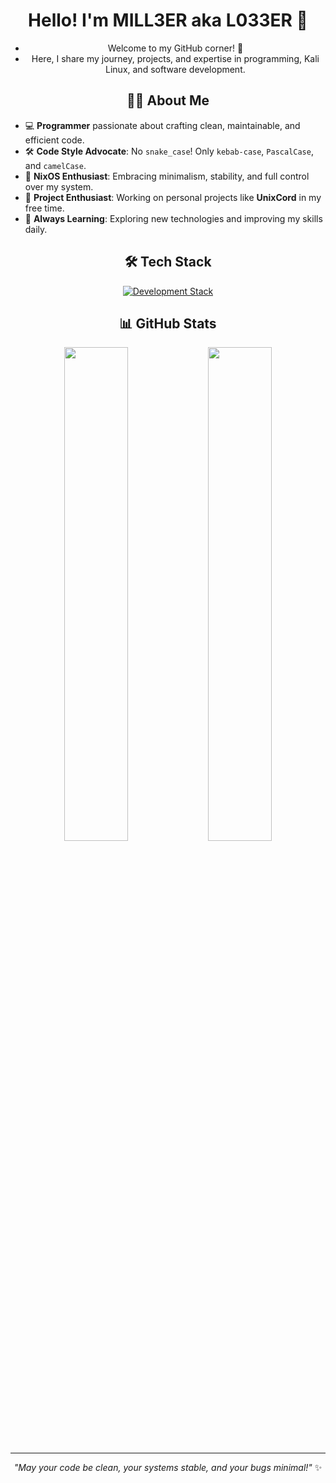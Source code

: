 <div align="center">

# Hello! I'm MILL3ER aka L033ER 👋

- Welcome to my GitHub corner! 🚀 
- Here, I share my journey, projects, and expertise in programming, Kali Linux, and software development.

## 🧑‍💻 About Me

</div>

- 💻 **Programmer** passionate about crafting clean, maintainable, and efficient code.
- 🛠 **Code Style Advocate**: No `snake_case`! Only `kebab-case`, `PascalCase`, and `camelCase`.
- 🐧 **NixOS Enthusiast**: Embracing minimalism, stability, and full control over my system.
- 🎯 **Project Enthusiast**: Working on personal projects like **UnixCord** in my free time.
- 🌱 **Always Learning**: Exploring new technologies and improving my skills daily.

<div align="center">

## 🛠️ Tech Stack

<p align="center">
    <a href="https://skillicons.dev">
      <img src="https://skillicons.dev/icons?i=python,typescript,nodejs,react,nextjs,tailwind,postgres,mongodb,docker,kubernetes,git,linux,vscode" alt="Development Stack" />
    </a>
</p>

## 📊 GitHub Stats

<p align="center">
  <img src="https://github-readme-stats.vercel.app/api?username=l033er&theme=radical&hide_border=true&show_icons=true&count_private=true" width="45%">
  <img src="https://streak-stats.demolab.com?user=l033er&theme=radical&hide_border=true" width="45%">
</p>

---

_"May your code be clean, your systems stable, and your bugs minimal!"_ ✨

</div>
